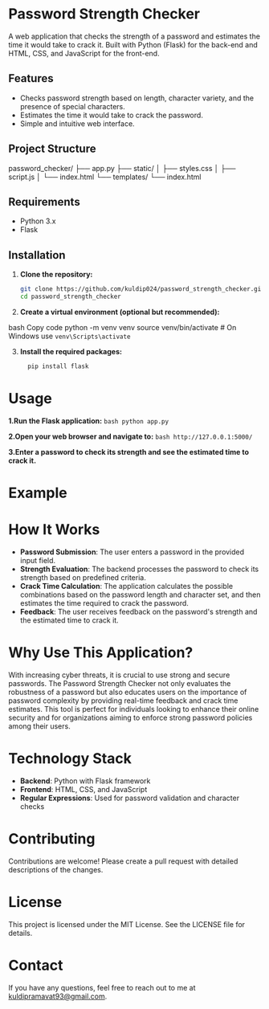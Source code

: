 # Password Strength Checker

A web application that checks the strength of a password and estimates the time it would take to crack it. Built with Python (Flask) for the back-end and HTML, CSS, and JavaScript for the front-end.

## Features

- Checks password strength based on length, character variety, and the presence of special characters.
- Estimates the time it would take to crack the password.
- Simple and intuitive web interface.

## Project Structure
password_checker/
├── app.py
├── static/
│ ├── styles.css
│ ├── script.js
│ └── index.html
└── templates/
└── index.html


## Requirements

- Python 3.x
- Flask

## Installation

1. **Clone the repository:**

   ```bash
   git clone https://github.com/kuldip024/password_strength_checker.git
   cd password_strength_checker
2. **Create a virtual environment (optional but recommended):**

bash
Copy code
python -m venv venv
source venv/bin/activate  # On Windows use `venv\Scripts\activate`

3. **Install the required packages:**
   ```bash
     pip install flask
   ```

# Usage

**1.Run the Flask application:**
 ```bash python app.py ```

**2.Open your web browser and navigate to:**
   ```bash http://127.0.0.1:5000/ ```

**3.Enter a password to check its strength and see the estimated time to crack it.**

# Example

# How It Works
- **Password Submission**: The user enters a password in the provided input field.
- **Strength Evaluation**: The backend processes the password to check its strength based on 
predefined criteria.
- **Crack Time Calculation**: The application calculates the possible combinations based on the password length and character set, and then estimates the time required to crack the password.
- **Feedback**: The user receives feedback on the password's strength and the estimated time to crack it.

# Why Use This Application?
With increasing cyber threats, it is crucial to use strong and secure passwords. The Password Strength Checker not only evaluates the robustness of a password but also educates users on the importance of password complexity by providing real-time feedback and crack time estimates. This tool is perfect for individuals looking to enhance their online security and for organizations aiming to enforce strong password policies among their users.

# Technology Stack
- **Backend**: Python with Flask framework
- **Frontend**: HTML, CSS, and JavaScript
- **Regular Expressions**: Used for password validation and character checks


# Contributing
Contributions are welcome! Please create a pull request with detailed descriptions of the changes.

# License
This project is licensed under the MIT License. See the LICENSE file for details.

# Contact
If you have any questions, feel free to reach out to me at kuldipramavat93@gmail.com.
